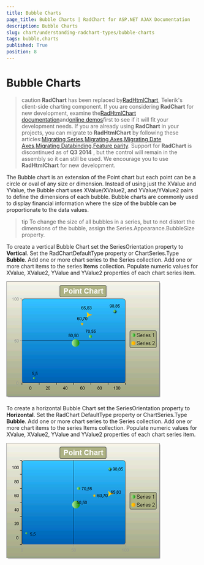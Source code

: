```yaml
---
title: Bubble Charts
page_title: Bubble Charts | RadChart for ASP.NET AJAX Documentation
description: Bubble Charts
slug: chart/understanding-radchart-types/bubble-charts
tags: bubble,charts
published: True
position: 8
---
```


# Bubble Charts

>caution  **RadChart** has been replaced by[RadHtmlChart](http://www.telerik.com/products/aspnet-ajax/html-chart.aspx), Telerik's client-side charting component.	If you are considering **RadChart** for new development, examine the[RadHtmlChart documentation](ffd58685-7423-4c50-9554-f92c70a75138)and[online demos](http://demos.telerik.com/aspnet-ajax/htmlchart/examples/overview/defaultcs.aspx)first to see if it will fit your development needs.	If you are already using **RadChart** in your projects, you can migrate to **RadHtmlChart** by following these articles:[Migrating Series](2f393f28-bc31-459c-92aa-c3599785f6cc),[Migrating Axes](3f1bea81-87b9-4324-b0d2-d13131031048),[Migrating Date Axes](93226130-bc3c-4c53-862a-f9e17b2eb7dd),[Migrating Databinding](d6c5e2f1-280c-4fb0-b5b0-2f507697511d),[Feature parity](010dc716-ce38-480b-9157-572e0f140169).	Support for **RadChart** is discontinued as of **Q3 2014** , but the control will remain in the assembly so it can still be used.	We encourage you to use **RadHtmlChart** for new development.

The Bubble chart is an extension of the Point chart but each point can be a circle or oval of any size or dimension. Instead of using just the XValue and YValue, the Bubble chart uses XValue/XValue2, and YValue/YValue2 pairs to define the dimensions of each bubble. Bubble charts are commonly used to display financial information where the size of the bubble can be proportionate to the data values.

>tip To change the size of all bubbles in a series, but to not distort the dimensions of the bubble, assign the Series.Appearance.BubbleSize property.

To create a vertical Bubble Chart set the SeriesOrientation property to **Vertical**. Set the RadChartDefaultType property or ChartSeries.Type **Bubble**. Add one or more chart series to the Series collection. Add one or more chart items to the series **Items** collection. Populate numeric values for XValue, XValue2, YValue and YValue2 properties of each chart series item.

![Vertical Bubble Chart](images/radchartelements24.png)

To create a horizontal Bubble Chart set the SeriesOrientation property to **Horizontal**. Set the RadChart DefaultType property or ChartSeries.Type **Bubble**. Add one or more chart series to the Series collection. Add one or more chart items to the series Items collection. Populate numeric values for XValue, XValue2, YValue and YValue2 properties of each chart series item.

![Horizontal Bubble Chart](images/radchartelements25.png)
